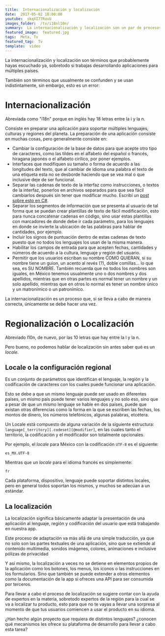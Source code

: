 ```yaml
---
title:  Internacionalización y localización
date:  2017-05-02 18:00:00
youtube:  skqXI77RuvU
images_folder:  /tv/i18nl10n/
summary:  La internacionalización y localización son un par de procesos que nos ayudarán a llevar nuestras aplicaciones a más lugares del mundo.
featured_image:  featured.jpg
tags:  Meta, Tv
featured_tag:  Tv
template:  video
---
```


La internacionalización y localización son términos que probablemente hayas escuchado ya, sobretodo si trabajas desarrollando aplicaciones para múltiples países. 

También son términos que usualmente se confunden y se usan indistintamente, sin embargo, esto es un error:

# Internacionalización
Abreviada como "i18n" porque en inglés hay 18 letras entre la i y la n.   

Consiste en preparar una aplicación para soportar múltiples lenguajes, culturas y regiones del planeta. La preparación de una aplicación consiste en muchas cosas, pero generalmente consiste en:  

 - Cambiar la configuración de la base de datos para que acepte otro tipo de caracteres, como las tildes en el alfabeto del español o francés, hiragana japonés o el alfabeto cirílico, por poner ejemplos.   
 - Interfaces que modifiquen su tamaño o forma de acuerdo a las longitudes del texto, que al cambiar de idioma una palabra el texto de una etiqueta esta no se desborde haciendo que se vea mal o que inclusive deje de ser funcional.    
 - Separar las cadenas de texto de la interfaz como instrucciones, o textos de la interfaz, ponerlos en archivos separados para que sea fácil cambiarlos después sin tener que modificar mucho. Escribí un  <a href="..\..\post\localisation-resx" target="_blank">post sobre esto en C#</a>.
 - Separar los segmentos de información que se presenta al usuario de tal forma que se puedan crear plantillas de texto de fácil modificación, esto para nunca concatenar cadenas en código, sino usar estas plantillas con marcadores de donde debe ir cada parámetro, para los lenguajes en donde se invierte la ubicación de las palabras para hablar de cantidades, por ejemplo.
 - Incluir los signos de puntuación dentro de estas cadenas de texto puesto que no todos los lenguajes los usan de la misma manera.  
 - Habilitar los campos de entrada para que acepten fechas, cantidades y números de acuerdo a la cultura, lenguaje y región  del usuario.  
 - Permitir que los usuarios escriban su nombre COMO QUIERAN, si su nombre tiene un guion, un acento al revés (?), doble comillas… lo que sea, es SU NOMBRE. También recuerda que no todos los nombres son iguales, en México tenemos usualmente uno o dos nombres y dos apellidos, mientras que en otras partes es normal tener un nombre y un solo apellido, mientras que en otros lo normal es tener un nombre único y un  matronímico o un patronímico.   
 
La internacionalización es un proceso que, si se lleva a cabo de manera correcta, únicamente se debe hacer una vez.  

# Regionalización o Localización 
Abreviado l10n, de nuevo, por las 10 letras que hay entre la l y la n.  

Pero bueno, no podemos hablar de localización sin antes saber qué es un *locale*.

## Locale o la configuración regional  
Es un conjunto de parámetros que identifican el lenguaje, la región y la codificación de caracteres con los cuales puede funcionar una aplicación.  

Esto se debe a que un mismo lenguaje puede ser usado en diferentes países, un mismo país puede tener varios lenguajes y no solo eso, sino que a pesar de que un mismo lenguaje se hable en dos países, puede que existan otras diferencias como la forma en la que se escriben las fechas, los montos de dinero, los números telefónicos, algunas palabras, etcétera. 

Un Locale está compuesto de alguna variación de la siguiente estructura: `language[_territory][.codeset][@modifier]`, en las cuales tanto el territorio, la codificación y el modificador son totalmente opcionales.  

Por ejemplo, el *locale* para México con la codificación `UTF-8` es el siguiente:  

`es_MX.UTF-8` 

Mientras que un *locale* para el idioma francés es simplemente:  

`fr`   

Cada plataforma, dispositivo, lenguaje puede soportar distintos locales, pero en general todos soportan los mismos, y muchos se adecúan a un estándar. 

## La localización    

La localización significa básicamente adaptar la presentación de una aplicación al lenguaje, región y codificación del usuario que está trabajando en nuestra app.  

Este proceso de adaptación va más allá de una simple traducción, ya que no solo son las partes textuales de una aplicación, sino que se extiende al contenido multimedia, sonidos imágenes, colores, animaciones e inclusive pólizas de privacidad

Y así mismo, la localización a veces no se detiene en elementos propios de la aplicación como los botones, los menus, los íconos o las instrucciones en los formularios. Sino que también se puede extender a otros elementos como la documentación de la app si ofreces una API para ser consumida por terceros.  

Para llevar a cabo el proceso de localización se sugiere contar con la ayuda de expertos en la materia, sobretodo expertos de la región para la cual se va a localizar tu producto, esto para que no te vayas a llevar una sorpresa al momento de que tus usuarios comiencen a usar el producto en su idioma.

¿Han hecho algún proyecto que requiera de distintos lenguajes? ¿conocen qué mecanismos les ofrece su plataforma de desarrollo para llevar a cabo esta tarea?
